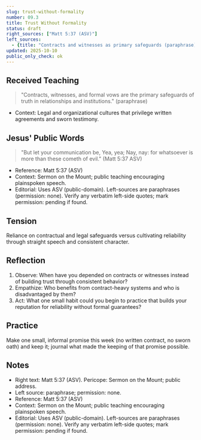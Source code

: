 ```yaml
---
slug: trust-without-formality
number: 09.3
title: Trust Without Formality
status: draft
right_sources: ["Matt 5:37 (ASV)"]
left_sources:
  - {title: "Contracts and witnesses as primary safeguards (paraphrase)", type: paraphrase, permission: none}
updated: 2025-10-10
public_only_check: ok
---
```


## Received Teaching
> "Contracts, witnesses, and formal vows are the primary safeguards of truth in relationships and institutions." (paraphrase)
- Context: Legal and organizational cultures that privilege written agreements and sworn testimony.

## Jesus' Public Words
> "But let your communication be, Yea, yea; Nay, nay: for whatsoever is more than these cometh of evil." (Matt 5:37 ASV)
- Reference: Matt 5:37 (ASV)
- Context: Sermon on the Mount; public teaching encouraging plainspoken speech.
- Editorial: Uses ASV (public-domain). Left-sources are paraphrases (permission: none). Verify any verbatim left-side quotes; mark permission: pending if found.

## Tension
Reliance on contractual and legal safeguards versus cultivating reliability through straight speech and consistent character.

## Reflection
1. Observe: When have you depended on contracts or witnesses instead of building trust through consistent behavior?
2. Empathize: Who benefits from contract-heavy systems and who is disadvantaged by them?
3. Act: What one small habit could you begin to practice that builds your reputation for reliability without formal guarantees?

## Practice
Make one small, informal promise this week (no written contract, no sworn oath) and keep it; journal what made the keeping of that promise possible.

## Notes
- Right text: Matt 5:37 (ASV). Pericope: Sermon on the Mount; public address.
- Left source: paraphrase; permission: none.
- Reference: Matt 5:37 (ASV)
- Context: Sermon on the Mount; public teaching encouraging plainspoken speech.
- Editorial: Uses ASV (public-domain). Left-sources are paraphrases (permission: none). Verify any verbatim left-side quotes; mark permission: pending if found.